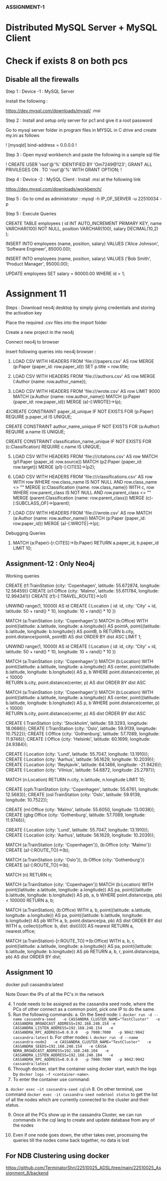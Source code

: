 ### ASSIGNMENT-1

# Distributed MySQL Server + MySQL Client 
# Check if exists 8 on both pcs

## Disable all the firewalls

Step 1 : 
Device -1 : MySQL Server

Install the following : 

https://dev.mysql.com/downloads/mysql/ .msi

Step 2 : 
Install and setup only server for pc1 and give it a root password

Go to mysql server folder in program files in MYSQL in C drive and create my.ini as follows 

!
[mysqld]
bind-address = 0.0.0.0
!

Step 3 : 
Open mysql workbench and paste the following in a sample sql file

!
CREATE USER 'root'@'%' IDENTIFIED BY 'Om7249@123';
GRANT ALL PRIVILEGES ON *.* TO 'root'@'%' WITH GRANT OPTION;
!

Step 4 : 
Device -2 : MySQL Client :
Install .msi at the following link 

https://dev.mysql.com/downloads/workbench/

Step 5 : 
Go to cmd as administrator : 
mysql -h IP_OF_SERVER -u 22510034 -p


Step 5 : Execute Queries

CREATE TABLE employees (
    id INT AUTO_INCREMENT PRIMARY KEY,
    name VARCHAR(100) NOT NULL,
    position VARCHAR(100),
    salary DECIMAL(10,2)
);


INSERT INTO employees (name, position, salary)
VALUES ('Alice Johnson', 'Software Engineer', 85000.00);

INSERT INTO employees (name, position, salary)
VALUES ('Bob Smith', 'Product Manager', 95000.00);



UPDATE employees
SET salary = 90000.00
WHERE id = 1;














# Assignment 11
Steps : 
Download neo4j desktop by simply giving credentials and storing the activation key

Place the required .csv files into the import folder

Create a new project in the neo4j 

Connect neo4j to browser


Insert following queries into neo4j browser : 

1) LOAD CSV WITH HEADERS FROM 'file:///papers.csv' AS row
MERGE (p:Paper {paper_id: row.paper_id})
SET p.title = row.title;


2) LOAD CSV WITH HEADERS FROM 'file:///authors.csv' AS row
MERGE (:Author {name: row.author_name});


3) LOAD CSV WITH HEADERS FROM 'file:///wrote.csv' AS row LIMIT 9000
MATCH (a:Author {name: row.author_name})
MATCH (p:Paper {paper_id: row.paper_id})
MERGE (a)-[:WROTE]->(p);


4)CREATE CONSTRAINT paper_id_unique IF NOT EXISTS
FOR (p:Paper) REQUIRE p.paper_id IS UNIQUE;

CREATE CONSTRAINT author_name_unique IF NOT EXISTS
FOR (a:Author) REQUIRE a.name IS UNIQUE;

CREATE CONSTRAINT classification_name_unique IF NOT EXISTS
FOR (c:Classification) REQUIRE c.name IS UNIQUE;


5) LOAD CSV WITH HEADERS FROM 'file:///citations.csv' AS row
MATCH (p1:Paper {paper_id: row.source})
MATCH (p2:Paper {paper_id: row.target})
MERGE (p1)-[:CITES]->(p2);



6) LOAD CSV WITH HEADERS FROM 'file:///classifications.csv' AS row
WITH row
WHERE row.class_name IS NOT NULL AND row.class_name <> ""
MERGE (c:Classification {name: row.class_name})
WITH c, row
WHERE row.parent_class IS NOT NULL AND row.parent_class <> ""
MERGE (parent:Classification {name: row.parent_class})
MERGE (c)-[:SUBCLASS_OF]->(parent);


7) LOAD CSV WITH HEADERS FROM 'file:///wrote.csv' AS row
MATCH (a:Author {name: row.author_name})
MATCH (p:Paper {paper_id: row.paper_id})
MERGE (a)-[:WROTE]->(p);


Debugging Queries

1) MATCH (a:Paper)-[r:CITES]->(b:Paper)
RETURN a.paper_id, b.paper_id
LIMIT 10;
 

## Assignment-12 : Only Neo4j

Working queries

CREATE (t1:TrainStation {city: 'Copenhagen', latitude: 55.672874, longitude: 12.56459})
CREATE (o1:Office {city: 'Malmo', latitude: 55.611784, longitude: 12.994341})
CREATE (t1)-[:TRAVEL_ROUTE]->(o1)


UNWIND range(1, 10000) AS id
CREATE (:Location {
  id: id,
  city: 'City' + id,
  latitude: 50 + rand() * 10,
  longitude: 10 + rand() * 10
})




MATCH (a:TrainStation {city: 'Copenhagen'})
MATCH (b:Office)
WITH point({latitude: a.latitude, longitude: a.longitude}) AS pointA,
     point({latitude: b.latitude, longitude: b.longitude}) AS pointB, b
RETURN b.city, point.distance(pointA, pointB) AS dist
ORDER BY dist ASC
LIMIT 1;



UNWIND range(1, 10000) AS id
CREATE (:Location {
  id: id,
  city: 'City' + id,
  latitude: 50 + rand() * 10,
  longitude: 10 + rand() * 10
})


MATCH (a:TrainStation {city: 'Copenhagen'})
MATCH (b:Location)
WITH point({latitude: a.latitude, longitude: a.longitude}) AS center,
     point({latitude: b.latitude, longitude: b.longitude}) AS p, b
WHERE point.distance(center, p) < 10000  
RETURN b.city, point.distance(center, p) AS dist
ORDER BY dist ASC



MATCH (a:TrainStation {city: 'Copenhagen'})
MATCH (b:Location)
WITH point({latitude: a.latitude, longitude: a.longitude}) AS center,
     point({latitude: b.latitude, longitude: b.longitude}) AS p, b
WHERE point.distance(center, p) < 10000  
RETURN b.city, point.distance(center, p) AS dist
ORDER BY dist ASC






CREATE (:TrainStation {city: 'Stockholm', latitude: 59.3293, longitude: 18.0686});
CREATE (:TrainStation {city: 'Oslo', latitude: 59.9139, longitude: 10.7522});
CREATE (:Office {city: 'Gothenburg', latitude: 57.7089, longitude: 11.9746});
CREATE (:Office {city: 'Helsinki', latitude: 60.1699, longitude: 24.9384});





CREATE (:Location {city: 'Lund', latitude: 55.7047, longitude: 13.1910});
CREATE (:Location {city: 'Aarhus', latitude: 56.1629, longitude: 10.2039});
CREATE (:Location {city: 'Reykjavik', latitude: 64.1466, longitude: -21.9426});
CREATE (:Location {city: 'Vilnius', latitude: 54.6872, longitude: 25.2797});



MATCH (n:Location) RETURN n.city, n.latitude, n.longitude LIMIT 10;


CREATE (cph:TrainStation {city: 'Copenhagen', latitude: 55.6761, longitude: 12.5683});
CREATE (osl:TrainStation {city: 'Oslo', latitude: 59.9139, longitude: 10.7522});




CREATE (ml:Office {city: 'Malmo', latitude: 55.6050, longitude: 13.0038});
CREATE (gbg:Office {city: 'Gothenburg', latitude: 57.7089, longitude: 11.9746});



CREATE (:Location {city: 'Lund', latitude: 55.7047, longitude: 13.1910});
CREATE (:Location {city: 'Aarhus', latitude: 56.1629, longitude: 10.2039});




MATCH (a:TrainStation {city: 'Copenhagen'}), (b:Office {city: 'Malmo'})
CREATE (a)-[:ROUTE_TO]->(b);

MATCH (a:TrainStation {city: 'Oslo'}), (b:Office {city: 'Gothenburg'})
CREATE (a)-[:ROUTE_TO]->(b);



MATCH (n) RETURN n;




MATCH (a:TrainStation {city: 'Copenhagen'})
MATCH (b:Location)
WITH point({latitude: a.latitude, longitude: a.longitude}) AS pa,
     point({latitude: b.latitude, longitude: b.longitude}) AS pb, a, b
WHERE point.distance(pa, pb) < 100000
RETURN a, b;




MATCH (a:TrainStation), (b:Office)
WITH a, b, point({latitude: a.latitude, longitude: a.longitude}) AS pa,
             point({latitude: b.latitude, longitude: b.longitude}) AS pb
WITH a, b, point.distance(pa, pb) AS dist
ORDER BY dist
WITH a, collect({office: b, dist: dist})[0] AS nearest
RETURN a, nearest.office;



MATCH (a:TrainStation)-[r:ROUTE_TO]->(b:Office)
WITH a, b, r,
     point({latitude: a.latitude, longitude: a.longitude}) AS pa,
     point({latitude: b.latitude, longitude: b.longitude}) AS pb
RETURN a, b, r, point.distance(pa, pb) AS dist
ORDER BY dist;







## Assignment 10


docker pull cassandra:latest

Note Down the IPs of all the PC's in the network

4.	1 node needs to be assigned as the cassandra seed node, where the PCs of other connect as a common point, pick one IP to do the same.
5.	Run the following commands:
a.	On the Seed node:
i.	`docker run -d --name cassandra-seed   -e CASSANDRA_CLUSTER_NAME="TestCluster"   -e CASSANDRA_BROADCAST_ADDRESS=192.168.248.154
   -e CASSANDRA_LISTEN_ADDRESS=192.168.248.154   -e CASSANDRA_RPC_ADDRESS=0.0.0.0   -p 7000:7000   -p 9042:9042   cassandra:latest`
b.	For other nodes:
i.	`docker run -d --name cassandra-node2   -e CASSANDRA_CLUSTER_NAME="TestCluster"   -e CASSANDRA_SEEDS=192.168.248.154   -e CASSA
NDRA_BROADCAST_ADDRESS=192.168.248.104   -e CASSANDRA_LISTEN_ADDRESS=192.168.248.104   -e CASSANDRA_RPC_ADDRESS=0.0.0.0   -p 7000:7000   -p 9042:9042   cassandra:latest`
6.	Through docker, start the container using docker start, watch the logs by `docker logs –f <container-name>`. 
7.	To enter the container use command:


a.	`docker exec –it cassandra-seed cqlsh`
8.	On other terminal, use command `docker exec -it cassandra-seed nodetool status` to get the list of all the nodes which are currently connected to the cluster and their status.


9.	Once all the PCs show up in the cassandra Cluster, we can run commands in the cql lang to create and update database from any of the nodes

10.	Even if one node goes down, the other takes over, processing the queries till the nodes come back together, no data is lost



## For NDB Clustering using docker 

https://github.com/TerminatorShri/22510025_ADSL/tree/main/22510025_Assignment_8/backend
